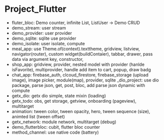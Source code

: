 # Project_Flutter
- fluter_bloc: Demo counter, infinite List, ListUser -> Demo CRUD
- demo_stream: user stream
- demo_provider: user provider
- demo_sqlite: sqlite use provider
- demo_isolate: user isolate, compute
- meal_app: use Theme.of(context).texttheme, gridview, listview, navigator(router), custom widget(buildContaier), tabbar, drawer, pass data via argument key, constructor, 
- shop_app: gridview, provider, nested model with provider (hanlde isFavorite), multiprovider, handle add item to cart, popup, draw badg
- chat_app: firebase_auth, clcoud_firestore, firebase_storage (upload image), image picker, module(map), provider, sqlite
_dio_project: use dio package, parse json, get, post, bloc, add parse json dynamic with compute
- getx_dio: getx dio simple, state mixin (loading)
- getx_todo: obs, get storage, getview, onboarding (pageview), multitarget
- animation: tween color, tween opacity, hero, tween sequence (size), animted list (tween offset)
- getx_network: module network, multitarget (debug)
- demo_flutterbloc: cubit, flutter bloc counter
- method_channel: use native code (battery)
